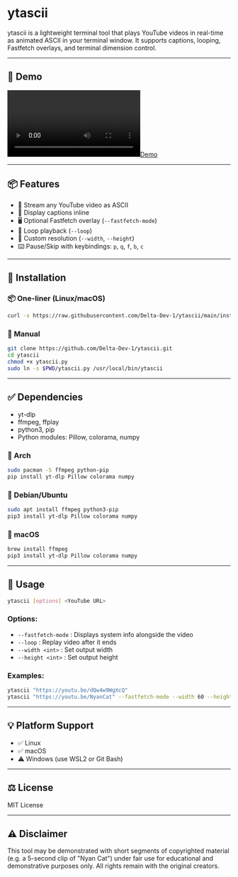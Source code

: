 # ytascii

ytascii is a lightweight terminal tool that plays YouTube videos in real-time as animated ASCII in your terminal window. It supports captions, looping, Fastfetch overlays, and terminal dimension control.

---

## 🎥 Demo

[![Demo](demo.mp4)](demo.mp4)

---

## 📦 Features

- 🔗 Stream any YouTube video as ASCII
- 📝 Display captions inline
- 🖥️ Optional Fastfetch overlay (`--fastfetch-mode`)
- 🔁 Loop playback (`--loop`)
- 📐 Custom resolution (`--width`, `--height`)
- ⌨️ Pause/Skip with keybindings: `p`, `q`, `f`, `b`, `c`

---

## 🚀 Installation

### 📦 One-liner (Linux/macOS)
```bash
curl -s https://raw.githubusercontent.com/Delta-Dev-1/ytascii/main/install.sh | bash
```

### 🧰 Manual
```bash
git clone https://github.com/Delta-Dev-1/ytascii.git
cd ytascii
chmod +x ytascii.py
sudo ln -s $PWD/ytascii.py /usr/local/bin/ytascii
```

---

## ✅ Dependencies

- yt-dlp
- ffmpeg, ffplay
- python3, pip
- Python modules: Pillow, colorama, numpy

### 🐧 Arch
```bash
sudo pacman -S ffmpeg python-pip
pip install yt-dlp Pillow colorama numpy
```

### 🐧 Debian/Ubuntu
```bash
sudo apt install ffmpeg python3-pip
pip3 install yt-dlp Pillow colorama numpy
```

### 🍎 macOS
```bash
brew install ffmpeg
pip3 install yt-dlp Pillow colorama numpy
```

---

## 📖 Usage

```bash
ytascii [options] <YouTube URL>
```

### Options:
- `--fastfetch-mode` : Displays system info alongside the video
- `--loop` : Replay video after it ends
- `--width <int>` : Set output width
- `--height <int>` : Set output height

### Examples:
```bash
ytascii "https://youtu.be/dQw4w9WgXcQ"
ytascii "https://youtu.be/NyanCat" --fastfetch-mode --width 60 --height 30 --loop
```

---

## 💡 Platform Support

- ✅ Linux
- ✅ macOS
- ⚠️ Windows (use WSL2 or Git Bash)

---

## ⚖️ License

MIT License

---

## ⚠️ Disclaimer

This tool may be demonstrated with short segments of copyrighted material 
(e.g. a 5-second clip of "Nyan Cat") under fair use for educational and 
demonstrative purposes only. All rights remain with the original creators.
